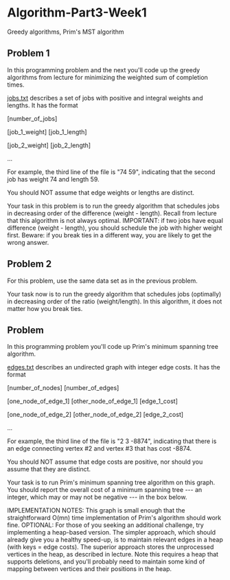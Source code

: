 # Algorithm-Part3-Week1
Greedy algorithms, Prim's MST algorithm

## Problem 1

In this programming problem and the next you'll code up the greedy algorithms from lecture for minimizing the weighted sum of 
completion times.

[jobs.txt](https://github.com/YuxingLiu/Algorithms-Coursera/blob/master/Part3-Week1/jobs.txt) describes a set of jobs with positive and 
integral weights and lengths. It has the format

[number_of_jobs]

[job_1_weight] [job_1_length]

[job_2_weight] [job_2_length]

...

For example, the third line of the file is "74 59", indicating that the second job has weight 74 and length 59.

You should NOT assume that edge weights or lengths are distinct.

Your task in this problem is to run the greedy algorithm that schedules jobs in decreasing order of the difference (weight - length). 
Recall from lecture that this algorithm is not always optimal. IMPORTANT: if two jobs have equal difference (weight - length), 
you should schedule the job with higher weight first. Beware: if you break ties in a different way, you are likely to get the 
wrong answer.


## Problem 2

For this problem, use the same data set as in the previous problem.

Your task now is to run the greedy algorithm that schedules jobs (optimally) in decreasing order of the ratio (weight/length). 
In this algorithm, it does not matter how you break ties.


## Problem

In this programming problem you'll code up Prim's minimum spanning tree algorithm.

[edges.txt](https://github.com/YuxingLiu/Algorithms-Coursera/blob/master/Part3-Week1/edges.txt) describes an undirected 
graph with integer edge costs. It has the format

[number_of_nodes] [number_of_edges]

[one_node_of_edge_1] [other_node_of_edge_1] [edge_1_cost]

[one_node_of_edge_2] [other_node_of_edge_2] [edge_2_cost]

...

For example, the third line of the file is "2 3 -8874", indicating that there is an edge connecting vertex #2 and 
vertex #3 that has cost -8874.

You should NOT assume that edge costs are positive, nor should you assume that they are distinct.

Your task is to run Prim's minimum spanning tree algorithm on this graph. You should report the overall cost of a minimum 
spanning tree --- an integer, which may or may not be negative --- in the box below.

IMPLEMENTATION NOTES: This graph is small enough that the straightforward O(mn) time implementation of Prim's algorithm 
should work fine. OPTIONAL: For those of you seeking an additional challenge, try implementing a heap-based version. 
The simpler approach, which should already give you a healthy speed-up, is to maintain relevant edges in a 
heap (with keys = edge costs). The superior approach stores the unprocessed vertices in the heap, as described in lecture. 
Note this requires a heap that supports deletions, and you'll probably need to maintain some kind of mapping between 
vertices and their positions in the heap.
